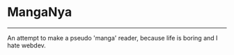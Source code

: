 # MangaNya
***
An attempt to make a pseudo 'manga' reader, because life is boring and I hate webdev.